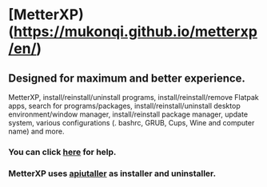 # [MetterXP)(https://mukonqi.github.io/metterxp/en/)
## Designed for maximum and better experience.
MetterXP, install/reinstall/uninstall programs, install/reinstall/remove Flatpak apps, search for programs/packages, install/reinstall/uninstall desktop environment/window manager, install/reinstall package manager, update system, various configurations (. bashrc, GRUB, Cups, Wine and computer name) and more.
### You can click [here](https://mukonqi.github.io/metterxp/en/help.html) for help.
### MetterXP uses [apiutaller](https://github.com/MuKonqi/apiutaller) as installer and uninstaller.